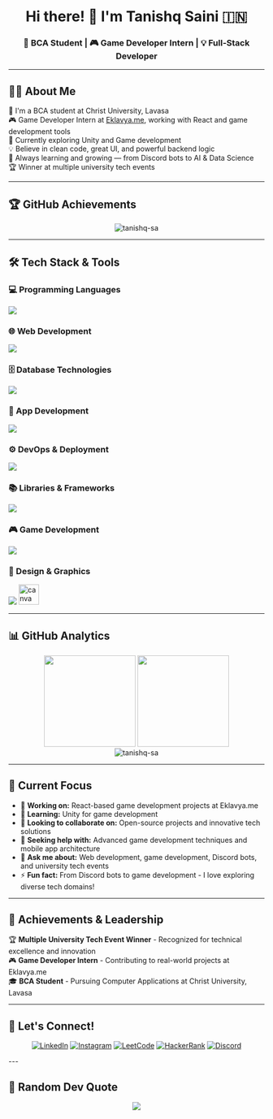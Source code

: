 <div align="center">
  
# Hi there! 👋 I'm Tanishq Saini 🇮🇳

### 🚀 BCA Student | 🎮 Game Developer Intern | 💡 Full-Stack Developer

---

</div>

## 🧑‍💻 About Me
<div align="left">

🚀 I'm a BCA student at Christ University, Lavasa  
🎮 Game Developer Intern at [Eklavya.me](https://www.eklavvya.me), working with React and game development tools  
📱 Currently exploring Unity and Game development  
💡 Believe in clean code, great UI, and powerful backend logic  
🧠 Always learning and growing — from Discord bots to AI & Data Science  
🏆  Winner at multiple university tech events

</div>

---

## 🏆 GitHub Achievements

<div align="center">
  <img src="https://github-profile-trophy.vercel.app/?username=tanishq-sa&theme=discord&no-frame=true&no-bg=false&margin-w=4&row=1&rank=-C,-?" alt="tanishq-sa" />
</div>

---

## 🛠️ Tech Stack & Tools

### 💻 Programming Languages
<p align="left">
  <img src="https://skillicons.dev/icons?i=java,cpp,python,js,cs" />
</p>

### 🌐 Web Development
<p align="left">
  <img src="https://skillicons.dev/icons?i=html,css,php,js,react,angular,nextjs,express" />
</p>

### 🗄️ Database Technologies
<p align="left">
  <img src="https://skillicons.dev/icons?i=mysql,mongodb" />
</p>

### 📱 App Development
<p align="left">
  <img src="https://skillicons.dev/icons?i=androidstudio,flutter,firebase" />
</p>

### ⚙️ DevOps & Deployment
<p align="left">
  <img src="https://skillicons.dev/icons?i=vercel,netlify,git,github,postman" />
</p>

### 📚 Libraries & Frameworks
<p align="left">
  <img src="https://skillicons.dev/icons?i=tailwind,discord" />
</p>

### 🎮 Game Development
<p align="left">
  <img src="https://skillicons.dev/icons?i=unity" />
</p>

### 🎨 Design & Graphics
<p align="left">
  <img src="https://skillicons.dev/icons?i=svg" />
  <img src="https://cdn.jsdelivr.net/gh/devicons/devicon/icons/canva/canva-original.svg" alt="canva" width="40" height="40"/>
</p>

---

## 📊 GitHub Analytics

<div align="center">
  <img height="180em" src="https://github-readme-stats.vercel.app/api?username=tanishq-sa&show_icons=true&theme=tokyonight&include_all_commits=true&count_private=true"/>
  <img height="180em" src="https://github-readme-stats.vercel.app/api/top-langs/?username=tanishq-sa&layout=compact&langs_count=8&theme=tokyonight"/>
</div>

<div align="center">
  <img src="https://github-readme-streak-stats.herokuapp.com/?user=tanishq-sa&theme=tokyonight" alt="tanishq-sa" />
</div>

---

## 🎯 Current Focus

<div align="left">

- 🔭 **Working on:** React-based game development projects at Eklavya.me
- 🌱 **Learning:** Unity for game development
- 👯 **Looking to collaborate on:** Open-source projects and innovative tech solutions
- 🤝 **Seeking help with:** Advanced game development techniques and mobile app architecture
- 💬 **Ask me about:** Web development, game development, Discord bots, and university tech events
- ⚡ **Fun fact:** From Discord bots to game development - I love exploring diverse tech domains!

</div>

---

## 🏅 Achievements & Leadership

<div align="left">

🏆 **Multiple University Tech Event Winner** - Recognized for technical excellence and innovation  
🎮 **Game Developer Intern** - Contributing to real-world projects at Eklavya.me  
🎓 **BCA Student** - Pursuing Computer Applications at Christ University, Lavasa

</div>

---

## 🤝 Let's Connect!

<div align="center">

[![LinkedIn](https://img.shields.io/badge/LinkedIn-0077B5?style=for-the-badge&logo=linkedin&logoColor=white)](https://linkedin.com/in/tanishq-saini7)
[![Instagram](https://img.shields.io/badge/Instagram-E4405F?style=for-the-badge&logo=instagram&logoColor=white)](https://instagram.com/taniishq_saini)
[![LeetCode](https://img.shields.io/badge/LeetCode-FFA116?style=for-the-badge&logo=LeetCode&logoColor=black)](https://www.leetcode.com/tanishq-saini)
[![HackerRank](https://img.shields.io/badge/HackerRank-2EC866?style=for-the-badge&logo=HackerRank&logoColor=white)](https://www.hackerrank.com/tanishqsaini)
[![Discord](https://img.shields.io/badge/Discord-7289DA?style=for-the-badge&logo=discord&logoColor=white)](https://discord.gg/QJBH6yG2ZU)

</div>
---

## 💭 Random Dev Quote

<div align="center">
  <img src="https://quotes-github-readme.vercel.app/api?type=horizontal&theme=tokyonight" />
</div>
